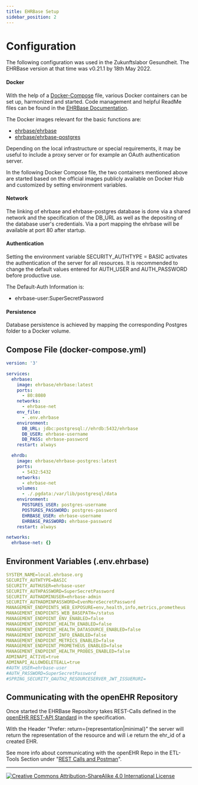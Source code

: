 ```yaml
---
title: EHRBase Setup
sidebar_position: 2
---
```


# Configuration
The following configuration was used in the Zukunftslabor Gesundheit. The EHRBase version at that time was v0.21.1 by 18th May 2022.

#### Docker
With the help of a [Docker-Compose](https://docs.docker.com/compose/) file, various Docker containers can be set up, harmonized and started. Code management and helpful ReadMe files can be found in the [EHRBase Documentation](https://ehrbase.readthedocs.io/en/latest/03_development/04_docker_images/01_ehrbase/02_use_image/index.html#run-ehrbase-db-with-docker-compose). 

The Docker images relevant for the basic functions are:
- [ehrbase/ehrbase](https://hub.docker.com/r/ehrbase/ehrbase)
- [ehrbase/ehrbase-postgres](https://hub.docker.com/r/ehrbase/ehrbase-postgres)

Depending on the local infrastructure or special requirements, it may be useful to include a proxy server or for example an OAuth authentication server. 

In the following Docker Compose file, the two containers mentioned above are started based on the official images publicly available on Docker Hub and customized by setting environment variables.

#### Network
The linking of ehrbase and ehrbase-postgres database is done via a shared network and the specification of the DB_URL as well as the depositing of the database user's credentials. Via a port mapping the ehrbase will be available at port 80 after startup.

#### Authentication
Setting the environment variable SECURITY_AUTHTYPE = BASIC activates the authentication of the server for all resources. It is recommended to change the default values entered for AUTH_USER and AUTH_PASSWORD before productive use.

The Default-Auth Information is:
- ehrbase-user:SuperSecretPassword

#### Persistence
Database persistence is achieved by mapping the corresponding Postgres folder to a Docker volume.

## Compose File (docker-compose.yml)

```yml
version: '3'

services:
  ehrbase:
    image: ehrbase/ehrbase:latest
    ports:
      - 80:8080
    networks:
      - ehrbase-net
    env_file:
      - .env.ehrbase
    environment:
      DB_URL: jdbc:postgresql://ehrdb:5432/ehrbase
      DB_USER: ehrbase-username
      DB_PASS: ehrbase-password
    restart: always

  ehrdb:
    image: ehrbase/ehrbase-postgres:latest
    ports:
      - 5432:5432
    networks:
      - ehrbase-net
    volumes:
      - ./.pgdata:/var/lib/postgresql/data
    environment:
      POSTGRES_USER: postgres-username
      POSTGRES_PASSWORD: postgres-password
      EHRBASE_USER: ehrbase-username
      EHRBASE_PASSWORD: ehrbase-password
    restart: always

networks:
  ehrbase-net: {}
```

## Environment Variables (.env.ehrbase)
```yml
SYSTEM_NAME=local.ehrbase.org
SECURITY_AUTHTYPE=BASIC
SECURITY_AUTHUSER=ehrbase-user
SECURITY_AUTHPASSWORD=SuperSecretPassword
SECURITY_AUTHADMINUSER=ehrbase-admin
SECURITY_AUTHADMINPASSWORD=EvenMoreSecretPassword
MANAGEMENT_ENDPOINTS_WEB_EXPOSURE=env,health,info,metrics,prometheus
MANAGEMENT_ENDPOINTS_WEB_BASEPATH=/status
MANAGEMENT_ENDPOINT_ENV_ENABLED=false
MANAGEMENT_ENDPOINT_HEALTH_ENABLED=false
MANAGEMENT_ENDPOINT_HEALTH_DATASOURCE_ENABLED=false
MANAGEMENT_ENDPOINT_INFO_ENABLED=false
MANAGEMENT_ENDPOINT_METRICS_ENABLED=false
MANAGEMENT_ENDPOINT_PROMETHEUS_ENABLED=false
MANAGEMENT_ENDPOINT_HEALTH_PROBES_ENABLED=false
ADMINAPI_ACTIVE=true
ADMINAPI_ALLOWDELETEALL=true
#AUTH_USER=ehrbase-user
#AUTH_PASSWORD=SuperSecretPassword
#SPRING_SECURITY_OAUTH2_RESOURCESERVER_JWT_ISSUERURI=
```

## Communicating with the openEHR Repository

Once started the EHRBase Repository takes REST-Calls defined in the [openEHR REST-API Standard](https://specifications.openehr.org/releases/ITS-REST/latest/ehr.html) in the specification.

With the Header "Prefer: return={representation|minimal}" the server will return the representation of the resource and will i.e return the ehr_id of a created EHR.

See more info about communicating with the openEHR Repo in the ETL-Tools Section under "[REST Calls and Postman](./etl_tools/rest_calls.md)".

---
[![Creative Commons Attribution-ShareAlike 4.0 International License](https://i.creativecommons.org/l/by-sa/4.0/88x31.png "Creative Commons Attribution-ShareAlike 4.0 International License")](http://creativecommons.org/licenses/by-sa/4.0/)
